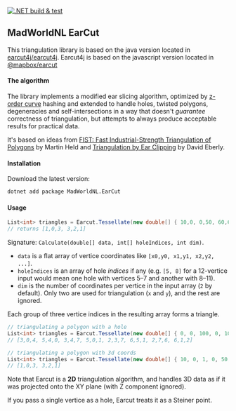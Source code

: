 [![.NET build & test](https://github.com/MadWorldNL/EarCut/actions/workflows/dotnet.yml/badge.svg?branch=main)](https://github.com/MadWorldNL/EarCut/actions/workflows/dotnet.yml)

## MadWorldNL EarCut

This triangulation library is based on the java version located in [earcut4j/earcut4j](https://github.com/earcut4j/earcut4j/). Earcut4j is based on the javascript version located in [@mapbox/earcut](https://github.com/mapbox/earcut)

#### The algorithm

The library implements a modified ear slicing algorithm,
optimized by [z-order curve](http://en.wikipedia.org/wiki/Z-order_curve) hashing
and extended to handle holes, twisted polygons, degeneracies and self-intersections
in a way that doesn't _guarantee_ correctness of triangulation,
but attempts to always produce acceptable results for practical data.

It's based on ideas from
[FIST: Fast Industrial-Strength Triangulation of Polygons](http://www.cosy.sbg.ac.at/~held/projects/triang/triang.html) by Martin Held
and [Triangulation by Ear Clipping](http://www.geometrictools.com/Documentation/TriangulationByEarClipping.pdf) by David Eberly.

#### Installation

Download the latest version:

```bash
dotnet add package MadWorldNL.EarCut
```
    
#### Usage

```csharp
List<int> triangles = Earcut.Tessellate(new double[] { 10,0, 0,50, 60,60, 70,10 }, null, 2);
// returns [1,0,3, 3,2,1]
```

Signature: `Calculate(double[] data, int[] holeIndices, int dim)`.

* `data` is a flat array of vertice coordinates like `[x0,y0, x1,y1, x2,y2, ...]`.
* `holeIndices` is an array of hole _indices_ if any
  (e.g. `[5, 8]` for a 12-vertice input would mean one hole with vertices 5&ndash;7 and another with 8&ndash;11).
* `dim` is the number of coordinates per vertice in the input array (`2` by default). Only two are used for triangulation (`x` and `y`), and the rest are ignored.

Each group of three vertice indices in the resulting array forms a triangle.

```csharp
// triangulating a polygon with a hole
List<int> triangles = Earcut.Tessellate(new double[] { 0, 0, 100, 0, 100, 100, 0, 100, 20, 20, 80, 20, 80, 80, 20, 80 }, new int[] { 4 }, 2);
// [3,0,4, 5,4,0, 3,4,7, 5,0,1, 2,3,7, 6,5,1, 2,7,6, 6,1,2]

// triangulating a polygon with 3d coords
List<int> triangles = Earcut.Tessellate(new double[] { 10, 0, 1, 0, 50, 2, 60, 60, 3, 70, 10, 4 }, null, 3);
// [1,0,3, 3,2,1]
```

Note that Earcut is a **2D** triangulation algorithm, and handles 3D data as if it was projected onto the XY plane (with Z component ignored).

If you pass a single vertice as a hole, Earcut treats it as a Steiner point.